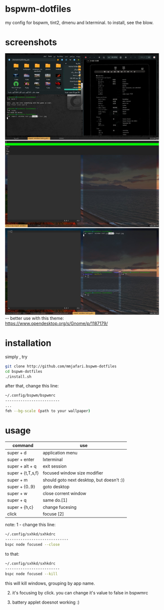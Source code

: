 # bspwm-dotfiles
 my config for bspwm, tint2, dmenu and lxterminal.
 to install, see the blow.
# screenshots
![screenshot](scr.jpg?raw=true )
![screenshot](wm2.jpg?raw=true )
![screenshot](wm.jpg?raw=true )
-- better use with this theme:
https://www.opendesktop.org/s/Gnome/p/1187179/
# installation
simply , try
```bash
git clone http://github.com/mmjafari.bspwm-dotfiles
cd bspwm-dotfiles
./install.sh
```
after that, change this line:
```bash
~/.config/bspwm/bspwmrc
-------------------------
...
feh --bg-scale (path to your wallpaper)
```
# usage
command | use
--------|--------
super + d | application menu
super + enter | lxterminal
super + alt + q | exit session
super + {t,T,s,f} | focused window size modifier
super + m | should goto next desktop, but doesn't :))
super + {0..9} | goto desktop
super + w | close corrent window
super + q | same do.[1]
super + {h,c} | change fucesing
click | focuse [2]

note:
 1 - change this line:
```bash
~/.config/sxhkd/sxhkdrc
-----------------------------
bspc node focused --close
```
 to that:
```bash
~/.config/sxhkd/sxhkdrc
-------------------------
bspc node focused --kill
```
 this will kill windows, grouping by app name.
 
 2. it's focusing by click. you can change it's value to false in bspwmrc
 
 3. battery applet doesnot working :)

